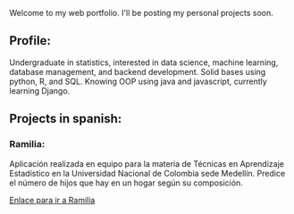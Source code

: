 Welcome to my web portfolio. I'll be posting my personal projects soon.

## Profile:

Undergraduate in statistics, interested in data science, machine learning, database management, and backend development. Solid bases using python, R, and SQL. Knowing OOP using java and javascript, currently learning Django.

## Projects in spanish:

### Ramilia:

Aplicación realizada en equipo para la materia de Técnicas en Aprendizaje Estadístico en la Universidad Nacional de Colombia sede Medellín. Predice el número de hijos que hay en un hogar según su composición.

[Enlace para ir a Ramilia](https://isabelaunal.shinyapps.io/AppPredecirHijos/)

